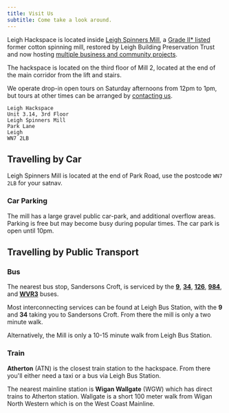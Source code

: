 ```yaml
---
title: Visit Us
subtitle: Come take a look around.
---
```


Leigh Hackspace is located inside [Leigh Spinners Mill](https://www.spinnersmill.co.uk), a [Grade II* listed](https://historicengland.org.uk/advice/heritage-at-risk/search-register/list-entry/48399) former cotton spinning mill, restored by Leigh Building Preservation Trust and now hosting [multiple business and community projects](https://www.spinnersmill.co.uk).

The hackspace is located on the third floor of Mill 2, located at the end of the main corridor from the lift and stairs. 

We operate drop-in open tours on Saturday afternoons from 12pm to 1pm, but tours at other times can be arranged by [contacting us](mailto:info@leighhack.org).

```
Leigh Hackspace
Unit 3.14, 3rd Floor
Leigh Spinners Mill
Park Lane
Leigh
WN7 2LB
```

## Travelling by Car

Leigh Spinners Mill is located at the end of Park Road, use the postcode `WN7 2LB` for your satnav. 

### Car Parking

The mill has a large gravel public car-park, and additional overflow areas. Parking is free but may become busy during popular times. The car park is open until 10pm.

## Travelling by Public Transport

### Bus

The nearest bus stop, Sandersons Croft, is serviced by the **[9](https://tfgm.com/public-transport/bus/routes/9-higher-folds)**, **[34](https://tfgm.com/public-transport/bus/routes/34-st-helens)**, **[126](https://tfgm.com/public-transport/bus/routes/126-leigh)**, **[984](https://tfgm.com/public-transport/bus/routes/984-town-lane)**, and **[WVR3](https://www.warringtonsownbuses.co.uk/services/WBTR/WVR3)** buses. 

Most interconnecting services can be found at Leigh Bus Station, with the **9** and **34** taking you to Sandersons Croft. From there the mill is only a two minute walk.

Alternatively, the Mill is only a 10-15 minute walk from Leigh Bus Station.

### Train

**Atherton** (ATN) is the closest train station to the hackspace. From there you'll either need a taxi or a bus via Leigh Bus Station.

The nearest mainline station is **Wigan Wallgate** (WGW) which has direct trains to Atherton station. Wallgate is a short 100 meter walk from Wigan North Western which is on the West Coast Mainline.